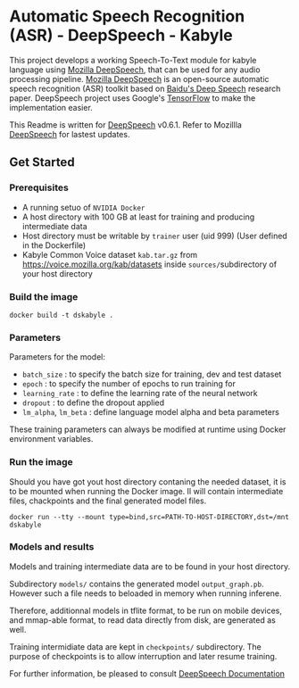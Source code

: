 # Automatic Speech Recognition (ASR) - DeepSpeech - Kabyle

This project develops a working Speech-To-Text module for kabyle language using [Mozilla DeepSpeech](https://github.com/mozilla/DeepSpeech), that can be used for any audio processing pipeline. [Mozilla DeepSpeech](https://github.com/mozilla/DeepSpeech) is an open-source automatic speech recognition (ASR) toolkit based on [Baidu's Deep Speech](https://gigaom2.files.wordpress.com/2014/12/deep_speech3_12_17.pdf) research paper. DeepSpeech project uses Google's [TensorFlow](https://www.tensorflow.org/) to make the implementation easier.

This Readme is written for [DeepSpeech](https://github.com/mozilla/DeepSpeech/releases/tag/v0.6.1) v0.6.1. Refer to Mozillla [DeepSpeech](https://github.com/mozilla/DeepSpeech) for lastest updates.

## Get Started

### Prerequisites 
- A running setuo of `NVIDIA Docker`
- A host directory with 100 GB at least for training and producing intermediate data
- Host directory must be writable by `trainer` user (uid 999) (User defined in the Dockerfile)
- Kabyle Common Voice dataset `kab.tar.gz` from <https://voice.mozilla.org/kab/datasets> inside  `sources/`subdirectory of your host directory 

### Build the image

```
docker build -t dskabyle .
```
### Parameters

Parameters for the model:
- `batch_size` : to specify the batch size for training, dev and test dataset
- `epoch` : to specify the number of epochs to run training for
- `learning_rate` : to define the learning rate of the neural network
- `dropout` :  to define the dropout applied
- `lm_alpha`, `lm_beta` :  define language model alpha and beta parameters


These training parameters can always be modified at runtime using Docker environment variables.

### Run the image 

Should you have got yout host directory contaning  the needed dataset, it is to be mounted when running the Docker image. Il will contain intermediate files, chackpoints and the final generated model files.


```
docker run --tty --mount type=bind,src=PATH-TO-HOST-DIRECTORY,dst=/mnt dskabyle
```

### Models and results

Models and training intermediate data are to be found in your host directory. 

Subdirectory `models/` contains the generated model `output_graph.pb`. However such a file needs to beloaded in memory when running inferene. 

Therefore, additionnal models in tflite format, to be run on mobile devices, and mmap-able format, to read data directly from disk, are generated as well. 

Training intermidiate data are kept in `checkpoints/` subdirectory. The purpose of checkpoints is to allow interruption and later resume training.

For further information, be pleased to consult [DeepSpeech Documentation](https://deepspeech.readthedocs.io/en/v0.6.1)